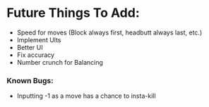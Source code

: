 # Future Things To Add:
 - Speed for moves (Block always first, headbutt always last, etc.)
 - Implement Ults
 - Better UI
 - Fix accuracy
 - Number crunch for Balancing

### Known Bugs:
 - Inputting -1 as a move has a chance to insta-kill
